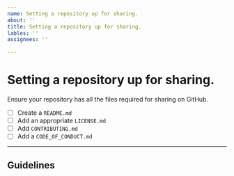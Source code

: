 ```yaml
---
name: Setting a repository up for sharing.
about: ''
title: Setting a repository up for sharing.
lables: ''
assignees: ''

---
```

# Setting a repository up for sharing.

Ensure your repository has all the files required for sharing on GitHub.

- [ ] Create a `README.md`
- [ ] Add an appropriate `LICENSE.md`
- [ ] Add `CONTRIBUTING.md`
- [ ] Add a `CODE_OF_CONDUCT.md`

***

## Guidelines
